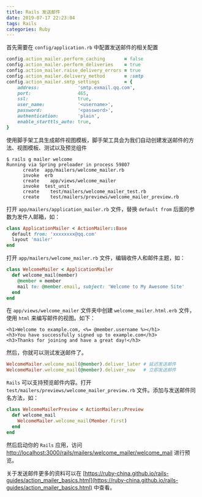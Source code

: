 ```yaml
---
title: Rails 发送邮件
date: 2019-07-17 22:23:04
tags: Rails
categories: Ruby
---
```


首先需要在 `config/application.rb` 中配置发送邮件的相关配置

<!-- more -->

```Ruby
config.action_mailer.perform_caching       = false
config.action_mailer.perform_deliveries    = true
config.action_mailer.raise_delivery_errors = true
config.action_mailer.delivery_method       = :smtp
config.action_mailer.smtp_settings         = {
    address:              'smtp.exmail.qq.com',
    port:                 465,
    ssl:                  true,
    user_name:            '<username>',
    password:             '<password>',
    authentication:       'plain',
    enable_starttls_auto: true,
}
```

使用脚手架工具生成邮件视图模板，脚手架工具会为我们自动创建发送邮件的方法、视图模板、测试以及预览组件
```shell
$ rails g mailer welcome
Running via Spring preloader in process 59807
      create  app/mailers/welcome_mailer.rb
      invoke  erb
      create    app/views/welcome_mailer
      invoke  test_unit
      create    test/mailers/welcome_mailer_test.rb
      create    test/mailers/previews/welcome_mailer_preview.rb
```

打开 `app/mailers/application_mailer.rb` 文件，替换 `default from` 后面的参数为发件人邮箱，如：
```ruby
class ApplicationMailer < ActionMailer::Base
  default from: 'xxxxxxxx@qq.com'
  layout 'mailer'
end
```

打开 `app/mailers/welcome_mailer.rb` 文件，编辑收件人和邮件主题，如：
```ruby
class WelcomeMailer < ApplicationMailer
  def welcome_mail(member)
    @member = member
    mail to: @member.email, subject: 'Welcome to My Awesome Site'
  end
end
```

在 `app/views/welcome_mailer` 文件夹中创建 `welcome_mailer.html.erb` 文件，使用 `html` 来编写邮件的视图。如下：
```erb
<h1>Welcome to example.com, <%= @member.username %></h1>
<h3>You have successfully signed up to example.com</h3>
<h3>Thanks for joining and have a great day!</h3>
```

然后，你就可以测试发送邮件了。
```ruby
WelcomeMailer.welcome_mail(@member).deliver_later # 延迟发送邮件
WelcomeMailer.welcome_mail(@member).deliver_now   # 立即发送邮件
```

`Rails` 可以支持预览邮件内容。打开 `test/mailers/previews/welcome_mailer_preview.rb` 文件。添加与发送邮件同名方法，如：
```ruby
class WelcomeMailerPreview < ActionMailer::Preview
  def welcome_mail
    WelcomeMailer.welcome_mail(Member.first)
  end
end
```
然后启动你的 `Rails` 应用，访问 [http://localhost:3000/rails/mailers/welcome_mailer/welcome_mail](http://localhost:3000/rails/mailers/welcome_mailer/welcome_mail) 进行预览。

关于发送邮件更多的资料可以在 [https://ruby-china.github.io/rails-guides/action_mailer_basics.html](https://ruby-china.github.io/rails-guides/action_mailer_basics.html) 中查看。
